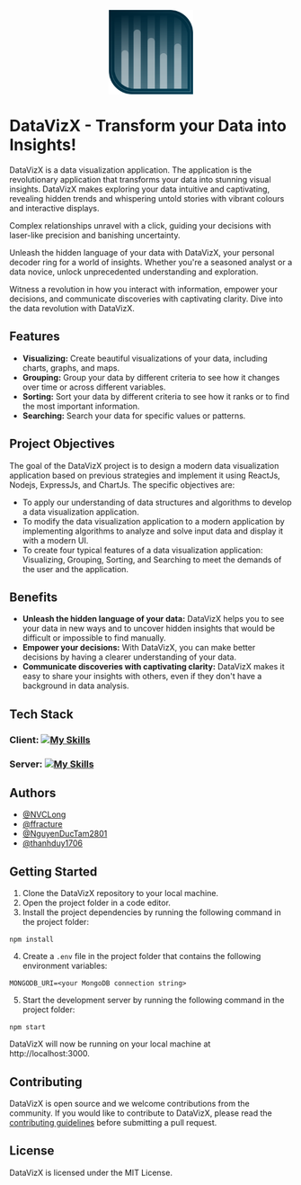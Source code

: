 
<p align="center">
  <img src="https://raw.githubusercontent.com/NVCLong/DataVizX/FE_01/frontend/src/images/DataVizX.png" width="150" height="150" alt="Logo" style="display: block; margin: 0 auto;">
</p>




# DataVizX - Transform your Data into Insights!

DataVizX is a data visualization application. The application is the revolutionary application that transforms your data into stunning visual insights. DataVizX makes exploring your data intuitive and captivating, revealing hidden trends and whispering untold stories with vibrant colours and interactive displays.

Complex relationships unravel with a click, guiding your decisions with laser-like precision and banishing uncertainty.

Unleash the hidden language of your data with DataVizX, your personal decoder ring for a world of insights. Whether you're a seasoned analyst or a data novice, unlock unprecedented understanding and exploration.

Witness a revolution in how you interact with information, empower your decisions, and communicate discoveries with captivating clarity. Dive into the data revolution with DataVizX.


## Features

* **Visualizing:** Create beautiful visualizations of your data, including charts, graphs, and maps.
* **Grouping:** Group your data by different criteria to see how it changes over time or across different variables.
* **Sorting:** Sort your data by different criteria to see how it ranks or to find the most important information.
* **Searching:** Search your data for specific values or patterns.


## Project Objectives

The goal of the DataVizX project is to design a modern data visualization application based on previous strategies and implement it using ReactJs, Nodejs, ExpressJs, and ChartJs. The specific objectives are:

- To apply our understanding of data structures and algorithms to develop a data visualization application.
- To modify the data visualization application to a modern application by implementing algorithms to analyze and solve input data and display it with a modern UI.
- To create four typical features of a data visualization application: Visualizing, Grouping, Sorting, and Searching to meet the demands of the user and the application.

## Benefits

* **Unleash the hidden language of your data:** DataVizX helps you to see your data in new ways and to uncover hidden insights that would be difficult or impossible to find manually.
* **Empower your decisions:** With DataVizX, you can make better decisions by having a clearer understanding of your data.
* **Communicate discoveries with captivating clarity:** DataVizX makes it easy to share your insights with others, even if they don't have a background in data analysis.

## Tech Stack

### Client: [![My Skills](https://skillicons.dev/icons?i=react,css,tailwind)](https://skillicons.dev)

### Server: [![My Skills](https://skillicons.dev/icons?i=nodejs,express,mongodb)](https://skillicons.dev)


## Authors

- [@NVCLong](https://www.github.com/NVCLong)
- [@ffracture](https://www.github.com/ffracture)
- [@NguyenDucTam2801](https://www.github.com/NguyenDucTam2801)
- [@thanhduy1706](https://www.github.com/thanhduy1706)

## Getting Started

1. Clone the DataVizX repository to your local machine.
2. Open the project folder in a code editor.
3. Install the project dependencies by running the following command in the project folder:

```
npm install
``` 

4. Create a `.env` file in the project folder that contains the following environment variables:

```
MONGODB_URI=<your MongoDB connection string>
```

5. Start the development server by running the following command in the project folder:

```
npm start
```

DataVizX will now be running on your local machine at http://localhost:3000.

## Contributing

DataVizX is open source and we welcome contributions from the community. If you would like to contribute to DataVizX, please read the [contributing guidelines](https://github.com/username/DataVizX/blob/main/CONTRIBUTING.md) before submitting a pull request.

## License

DataVizX is licensed under the MIT License.

